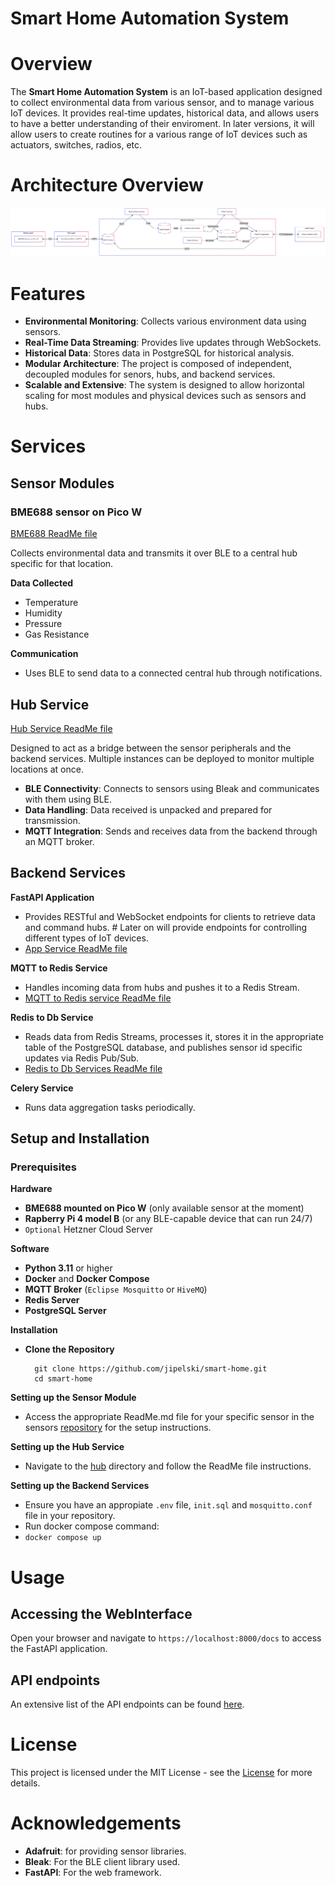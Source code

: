 # Smart Home Automation System

# Overview

The **Smart Home Automation System** is an IoT-based application designed to collect environmental data from various sensor, and to manage various IoT devices. It provides real-time updates, historical data, and allows users to have a better understanding of their enviroment. In later versions, it will allow users to create routines for a various range of IoT devices such as actuators, switches, radios, etc.

# Architecture Overview
<img src="./assets/Smart_Home_Flowchart.png" alt="Smart Home Flowchart"/>

# Features
  - **Environmental Monitoring**: Collects various environment data using sensors.
  - **Real-Time Data Streaming**: Provides live updates through WebSockets.
  - **Historical Data**: Stores data in PostgreSQL for historical analysis.
  - **Modular Architecture**: The project is composed of independent, decoupled modules for senors, hubs, and backend services.
  - **Scalable and Extensive**: The system is designed to allow horizontal scaling for most modules and physical devices such as sensors and hubs.

# Services
## Sensor Modules
### BME688 sensor on Pico W
<a href="sensors/BME688PICOWH/README.md">BME688 ReadMe file</a>

Collects environmental data and transmits it over BLE to a central hub specific for that location.

**Data Collected**
- Temperature
- Humidity
- Pressure
- Gas Resistance

**Communication**
- Uses BLE to send data to a connected central hub through notifications.

## Hub Service
<a href="hub/README.md">Hub Service ReadMe file</a>

Designed to act as a bridge between the sensor peripherals and the backend services.
Multiple instances can be deployed to monitor multiple locations at once.
- **BLE Connectivity**: Connects to sensors using Bleak and communicates with them using BLE.
- **Data Handling**: Data received is unpacked and prepared for transmission.
- **MQTT Integration**: Sends and receives data from the backend through an MQTT broker.

## Backend Services

**FastAPI Application**
  - Provides RESTful and WebSocket endpoints for clients to retrieve data and command hubs. # Later on will provide endpoints for controlling different types of IoT devices.
  - <a href="back_end/back_end/app/README.md">App Service ReadMe file</a>

**MQTT to Redis Service**
  - Handles incoming data from hubs and pushes it to a Redis Stream.
  - <a href="back_end/back_end/mqtt_to_redis/README.md">MQTT to Redis service ReadMe file</a>

**Redis to Db Service**
  - Reads data from Redis Streams, processes it, stores it in the appropriate table of the PostgreSQL database, and publishes sensor id specific updates via Redis Pub/Sub.
  - <a href="back_end/back_end/redis_to_db/README.md">Redis to Db Services ReadMe file</a>

**Celery Service**
  - Runs data aggregation tasks periodically.

## Setup and Installation
### Prerequisites
**Hardware**
  - **BME688 mounted on Pico W** (only available sensor at the moment)
  - **Rapberry Pi 4 model B** (or any BLE-capable device that can run 24/7)
  - `Optional` Hetzner Cloud Server

**Software**
  - **Python 3.11** or higher
  - **Docker** and **Docker Compose**
  - **MQTT Broker** (`Eclipse Mosquitto` or `HiveMQ`)
  - **Redis Server**
  - **PostgreSQL Server**

**Installation**
  - **Clone the Repository**
    ```
      git clone https://github.com/jipelski/smart-home.git
      cd smart-home
    ```
**Setting up the Sensor Module**
  - Access the appropriate ReadMe.md file for your specific sensor in the sensors <a href="sensors/">repository</a> for the setup instructions.

**Setting up the Hub Service**
  - Navigate to the <a href="hub/">hub</a> directory and follow the ReadMe file instructions.

**Setting up the Backend Services**
  - Ensure you have an appropiate `.env` file, `init.sql` and `mosquitto.conf` file in your repository.
  - Run docker compose command:
  - `docker compose up`

# Usage
## Accessing the WebInterface
Open your browser and navigate to `https://localhost:8000/docs` to access the FastAPI application.

## API endpoints
An extensive list of the API endpoints can be found <a href="back_end/back_end/app/README.md#api-endpoints">here</a>.

# License
This project is licensed under the MIT License - see the <a href="LICENSE">License</a> for more details.

# Acknowledgements
  - **Adafruit**: for providing sensor libraries.
  - **Bleak**: For the BLE client library used.
  - **FastAPI**: For the web framework.
